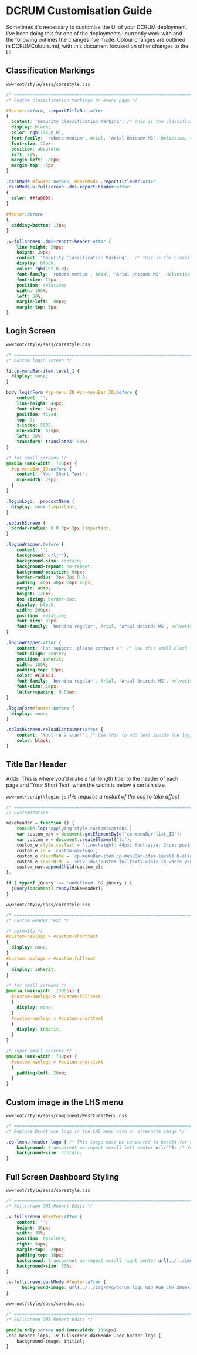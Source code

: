 # DCRUM Customisation Guide

Sometimes it's necessary to customise the UI of your DCRUM deployment. I've been doing this for one of the deployments I currently work with and the following outlines the changes I've made.
Colour changes are outlined in DCRUMColours.md, with this document focused on other changes to the UI.

## Classification Markings

`wwwroot/style/sass/corestyle.css`

```css
/* ================================================================================================================== */
/* Custom classification markings on every page */

#footer:before, .reportTitleBar:after
{
  content: 'Security Classification Marking'; /* This is the classification text in the header */
  display: block;
  color: rgb(192,0,0);
  font-family: 'roboto-medium', Arial, 'Arial Unicode MS', Helvetica, sans-serif;
  font-size: 13px;
  position: absolute;
  left: 50%;
  margin-left: -80px;
  margin-top: -5px;
}

.darkMode #footer:before, #darkMode .reportTitleBar:after, 
.darkMode.v-fullscreen .dmi-report-header:after
{
  color: ##fa0000;
}
 
#footer:before
{
  padding-bottom: 13px;
}

.v-fullscreen .dmi-report-header:after {
    line-height: 20px;
    height: 20px;
    content: 'Security Classification Marking';  /* This is the classificiation text in the footer */
    display: block;
    color: rgb(192,0,0);
    font-family: 'roboto-medium', Arial, 'Arial Unicode MS', Helvetica, sans-serif;
    font-size: 13px;
    position: relative;
    width: 100%;
    left: 50%;
    margin-left: -80px;
    margin-top: 5px;
}
```

## Login Screen

`wwwroot/style/sass/corestyle.css`

```css 
/* ==================================================================================================== */
/* Custom login screen */

li.cp-menuBar-item.level_1 {
  display: none;
}

body.loginForm #cp-menu_ID #cp-menuBar_ID:before {
    content: '';
    line-height: 44px;
    font-size: 24px;
    position: fixed;
    top: 0;
    z-index: 5002;
    min-width: 620px;
    left: 50%;
    transform: translateX(-50%);
}

/* for small screens */
@media (max-width: 720px) {
  #cp-menuBar_ID:before {
    content: 'Your Short Text';
    min-width: 79px;
  }
}

.loginLogo, .productName {
  display: none !important;
}

.splashScreen {
  border-radius: 0 0 3px 3px !important;
}

.loginWrapper:before {
    content: '';
    background: url("");
    background-size: contain;
    background-repeat: no-repeat;
    background-position: 60px;
    border-radius: 3px 3px 0 0;
    padding: 40px 40px 24px 40px;
    margin: auto;
    height: 120px;
    box-sizing: border-box;
    display: block;
    width: 360px;
    position: relative;
    font-size: 32px;
    font-family: 'bernina-regular', Arial, 'Arial Unicode MS', Helvetica, sans-serif;
}

.loginWrapper:after {
    content: 'For support, please contact x'; /* Use this small block to add some text under the login box */
    text-align: center;
    position: inherit;
    width: 100%;
    padding-top: 32px;
    color: #E3E4E3;
    font-family: 'bernina-regular', Arial, 'Arial Unicode MS', Helvetica, sans-serif;
    font-size: 16px;
    letter-spacing: 0.02em;
}

.loginForm#footer:before {
  display: none;
}

.splashScreen.reloadContainer:after {
    content: 'You\'re a star!'; /* Use this to add text inside the login box but below the fields */
    color: black;
}

```

## Title Bar Header

Adds 'This is where you\'d make a full length title' to the header of each page and 'Your Short Text' when the width is below a certain size.

`wwwroot\script\login.js` _this requires a restart of the cas to take affect_

```js
/* ==================================================================================================== */
// Customization

makeHeader = function () {
	console.log('Applying Style customisations')
	var custom_nav = document.getElementById('cp-menuBar-list_ID');
	var custom_e = document.createElement('li');
	custom_e.style.cssText = 'line-height: 44px; font-size: 24px; position: absolute; left:50%; transform: translateX(-50%);';
	custom_e.id = 'custom-navlogo';
	custom_e.className = 'cp-menuBar-item cp-menuBar-item-level1 b-align-center';
	custom_e.innerHTML = '<div id=\'custom-fulltext\'>This is where you\'d make a full length title</div><div id=\'custom-shorttext\'>Your Short Text</div>';
	custom_nav.appendChild(custom_e);
};

if ( typeof jQuery !== 'undefined' && jQuery ) {
  jQuery(document).ready(makeHeader);
}

```

`wwwroot/style/sass/corestyle.css`

```css
/* ==================================================================================================== */
/* Custom Header text */

/* normally */
#custom-navlogo > #custom-shorttext
{
  display: none;
}
#custom-navlogo > #custom-fulltext
{
  display: inherit;
}

/* for small screens */
@media (max-width: 1300px) {
  #custom-navlogo > #custom-fulltext
  {
    display: none;
  }
  #custom-navlogo > #custom-shorttext
  {
    display: inherit;
  }
}

/* super small screens */
@media (max-width: 730px) {
  #custom-navlogo > #custom-shorttext
  {
    padding-left: 20vw;
  }
}
```

## Custom image in the LHS menu
`wwwroot/style/sass/component/WestCoastMenu.css`

```css
/* ======================================================================================= */
/* Replace Dynatrace logo in the LHS menu with an alternate image */

.cp-lmenu-header-logo { /* This image must be converted to base64 for compatability with IE8 */
    background: transparent no-repeat scroll left center url(""); /* Your image's url would go inside the brackets */
    background-size: contain;
}
```


## Full Screen Dashboard Styling

`wwwroot/style/sass/corestyle.css`

```css
/* ======================================================================================= */
/* Fullscreen DMI Report Edits */

.v-fullscreen #footer:after {
    content: '';
    height: 38px;
    width: 30%;
    position: absolute;
    right: 34px;
    margin-top: -20px;
    padding-top: 10px;
    background: transparent no-repeat scroll right center url(../../img/svg/dcrum_logo_mid_RGB_CPH_2898x340.svg);
    background-size: 30%;
}

.v-fullscreen.darkMode #footer:after {
      background-image: url(../../img/svg/dcrum_logo_mid_RGB_CNH_2898x340.svg);
}
```

`wwwroot/style/sass/coredmi.css`

```css
/* ======================================================================================= */
/* Fullscreen DMI Report Edits */

@media only screen and (max-width: 1366px)
.noc-header-logo, .v-fullscreen.darkMode .noc-header-logo {
    background-image: initial;
}
```

